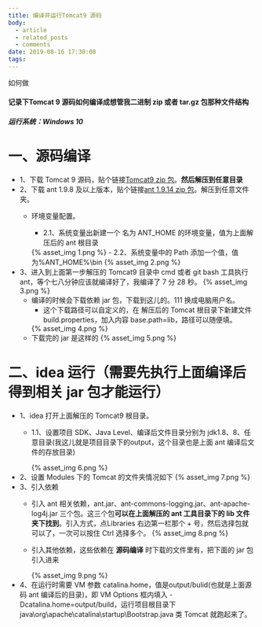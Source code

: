 ```yaml
---
title: 编译并运行Tomcat9 源码
body:
  - article
  - related_posts
  - comments
date: 2019-08-16 17:30:08
tags:
---
```

如何做
<!-- more -->

#### 记录下Tomcat 9 源码如何编译成想管我二进制 zip 或者 tar.gz 包那种文件结构
##### 运行系统：Windows 10

# 一、源码编译
- 1、下载 Tomcat 9 源码，贴个链接[Tomcat9 zip 包](http://mirror.ox.ac.uk/sites/rsync.apache.org/tomcat/tomcat-9/v9.0.22/src/apache-tomcat-9.0.22-src.zip)。**然后解压到任意目录**
- 2、下载 ant 1.9.8 及以上版本，贴个链接[ant 1.9.14 zip 包](http://mirrors.ukfast.co.uk/sites/ftp.apache.org//ant/binaries/apache-ant-1.9.14-bin.zip)。解压到任意文件夹。
    - 环境变量配置。
        - 2.1、系统变量出新建一个 名为 ANT_HOME 的环境变量，值为上面解压后的 ant 根目录
        
        <fancybox>
            {% asset_img 1.png %}
        </fancybox>
        - 2.2、系统变量中的 Path 添加一个值，值为%ANT_HOME%\bin
        
        <fancybox>
            {% asset_img 2.png %}
        </fancybox>
- 3、进入到上面第一步解压的 Tomcat9 目录中 cmd 或者 git bash 工具执行 ant，等个七八分钟应该就编译好了，我编译了 7 分 28 秒。
    <fancybox>
        {% asset_img 3.png %}
    </fancybox>
    - 编译的时候会下载依赖 jar 包，下载到这儿的。111 换成电脑用户名。
        - 这个下载路径可以自定义的，在 解压后的 Tomcat 根目录下新建文件 build.properties，加入内容 base.path=lib，路径可以随便填。
        <fancybox>
            {% asset_img 4.png %}
        </fancybox>
    - 下载完的 jar 是这样的
        <fancybox>
            {% asset_img 5.png %}
        </fancybox>
# 二、idea 运行（需要先执行上面编译后得到相关 jar 包才能运行）
- 1、idea 打开上面解压的 Tomcat9 根目录。
    - 1.1、设置项目 SDK、Java Level、编译后文件目录分别为 jdk1.8、8、任意目录(我这儿就是项目目录下的output，这个目录也是上面 ant 编译后文件的存放目录)
        
        <fancybox>
            {% asset_img 6.png %}
        </fancybox>
- 2、设置 Modules 下的 Tomcat 的文件夹情况如下
    <fancybox>
        {% asset_img 7.png %}
    </fancybox>
- 3、引入依赖
    - 引入 ant 相关依赖，ant.jar、ant-commons-logging.jar、ant-apache-log4j.jar 三个包。这三个包**可以在上面解压的 ant 工具目录下的 lib 文件夹下找到**。引入方式，点Libraries 右边第一栏那个 +  号，然后选择包就可以了，一次可以按住 Ctrl 选择多个。
        <fancybox>
            {% asset_img 8.png %}
        </fancybox>
    - 引入其他依赖，这些依赖在 **源码编译** 时下载的文件里有，把下面的 jar 包引入进来
        
        <fancybox>
            {% asset_img 9.png  %}
        </fancybox>
- 4、在运行时需要 VM 参数 catalina.home，值是output/bulid(也就是上面源码 ant 编译后的目录)，即 VM Options 框内填入 -Dcatalina.home=output/build，运行项目根目录下 java\org\apache\catalina\startup\Bootstrap.java 类 Tomcat 就跑起来了。